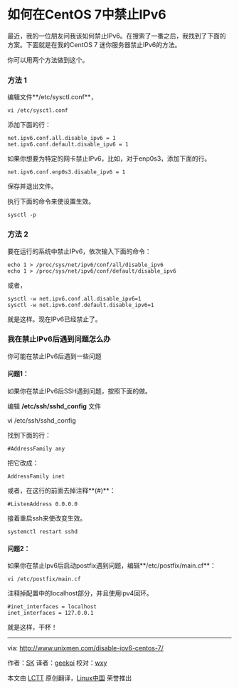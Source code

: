如何在CentOS 7中禁止IPv6
================================================================================
最近，我的一位朋友问我该如何禁止IPv6。在搜索了一番之后，我找到了下面的方案。下面就是在我的CentOS 7 迷你服务器禁止IPv6的方法。

你可以用两个方法做到这个。

### 方法 1 ###

编辑文件**/etc/sysctl.conf**，

    vi /etc/sysctl.conf

添加下面的行：

    net.ipv6.conf.all.disable_ipv6 = 1
    net.ipv6.conf.default.disable_ipv6 = 1

如果你想要为特定的网卡禁止IPv6，比如，对于enp0s3，添加下面的行。

    net.ipv6.conf.enp0s3.disable_ipv6 = 1

保存并退出文件。

执行下面的命令来使设置生效。

    sysctl -p

### 方法 2 ###

要在运行的系统中禁止IPv6，依次输入下面的命令：

    echo 1 > /proc/sys/net/ipv6/conf/all/disable_ipv6
    echo 1 > /proc/sys/net/ipv6/conf/default/disable_ipv6

或者，

    sysctl -w net.ipv6.conf.all.disable_ipv6=1
    sysctl -w net.ipv6.conf.default.disable_ipv6=1

就是这样。现在IPv6已经禁止了。

### 我在禁止IPv6后遇到问题怎么办 ###

你可能在禁止IPv6后遇到一些问题

#### 问题1： ####

如果你在禁止IPv6后SSH遇到问题，按照下面的做。

编辑 **/etc/ssh/sshd_config** 文件

vi /etc/ssh/sshd_config

找到下面的行：

    #AddressFamily any

把它改成：

    AddressFamily inet

或者，在这行的前面去掉注释**(#)**：

    #ListenAddress 0.0.0.0

接着重启ssh来使改变生效。

    systemctl restart sshd

#### 问题2： ####

如果你在禁止Ipv6后启动postfix遇到问题，编辑**/etc/postfix/main.cf**：

    vi /etc/postfix/main.cf

注释掉配置中的localhost部分，并且使用ipv4回环。

    #inet_interfaces = localhost
    inet_interfaces = 127.0.0.1

就是这样，干杯！

--------------------------------------------------------------------------------

via: http://www.unixmen.com/disable-ipv6-centos-7/

作者：[SK][a]
译者：[geekpi](https://github.com/geekpi)
校对：[wxy](https://github.com/wxy)

本文由 [LCTT](https://github.com/LCTT/TranslateProject) 原创翻译，[Linux中国](http://linux.cn/) 荣誉推出

[a]:http://www.unixmen.com/author/sk/